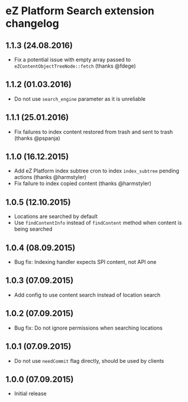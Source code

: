 eZ Platform Search extension changelog
======================================

1.1.3 (24.08.2016)
------------------

* Fix a potential issue with empty array passed to `eZContentObjectTreeNode::fetch` (thanks @fdege)

1.1.2 (01.03.2016)
------------------

* Do not use `search_engine` parameter as it is unreliable

1.1.1 (25.01.2016)
------------------

* Fix failures to index content restored from trash and sent to trash (thanks @pspanja)

1.1.0 (16.12.2015)
------------------

* Add eZ Platform index subtree cron to index `index_subtree` pending actions (thanks @harmstyler)
* Fix failure to index copied content (thanks @harmstyler)

1.0.5 (12.10.2015)
------------------

* Locations are searched by default
* Use `findContentInfo` instead of `findContent` method when content is being searched

1.0.4 (08.09.2015)
------------------

* Bug fix: Indexing handler expects SPI content, not API one

1.0.3 (07.09.2015)
------------------

* Add config to use content search instead of location search

1.0.2 (07.09.2015)
------------------

* Bug fix: Do not ignore permissions when searching locations

1.0.1 (07.09.2015)
------------------

* Do not use `needCommit` flag directly, should be used by clients

1.0.0 (07.09.2015)
------------------

* Initial release
